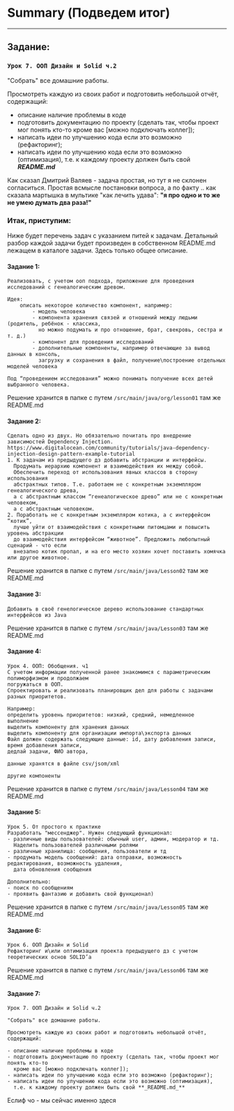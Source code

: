 # Summary (Подведем итог)

---

## Задание:

### `Урок 7. ООП Дизайн и Solid ч.2`

"Собрать" все домашние работы.

Просмотреть каждую из своих работ и подготовить небольшой отчёт, содержащий:

- описание наличие проблемы в коде
- подготовить документацию по проекту (сделать так, чтобы проект мог понять кто-то
  кроме вас [можно подключать коллег]);
- написать идеи по улучшению кода если это возможно (рефакторинг);
- написать идеи по улучшению кода если это возможно (оптимизация),
  т.е. к каждому проекту должен быть свой **_README.md_**

Как сказал Дмитрий Валяев - задача простая, но тут я не склонен согласиться.
Простая всмысле постановки вопроса, а по факту .. как сказала мартышка в мультике
"как лечить удава": **"я про одно и то же не умею думать два раза!"**

### Итак, приступим:

Ниже будет перечень задач с указанием питей к задачам.
Детальный разбор каждой задачи будет произведен в собственном README.md
лежащем в каталоге задачи. Здесь только общее описание.

#### Задание 1:

```
Реализовать, с учетом ооп подхода, приложение для проведения исследований с генеалогическим древом.

Идея: 
    описать некоторое количество компонент, например:
        - модель человека
        - компонента хранения связей и отношений между людьми (родитель, ребёнок - классика, 
          но можно подумать и про отношение, брат, свекровь, сестра и т. д.)
        - компонент для проведения исследований
        - дополнительные компоненты, например отвечающие за вывод данных в консоль, 
          загрузку и сохранения в файл, получение\построение отдельных моделей человека

Под “проведением исследования” можно понимать получение всех детей выбранного человека.
```

Решение хранится в папке с путем `/src/main/java/org/lesson01`  там же README.md

#### Задание 2:

```
Сделать одно из двух. Но обязательно почитать про внедрение зависимостей Dependency Injection.
https://www.digitalocean.com/community/tutorials/java-dependency-injection-design-pattern-example-tutorial
1. К задачам из предыдущего дз добавить абстракции и интерфейсы. 
  Продумать иерархию компонент и взаимодействия их между собой.
  Обеспечить переход от использования явных классов в сторону использования 
  абстрактных типов. Т.е. работаем не с конкретным экземпляром генеалогического древа, 
  а с абстрактным классом “генеалогическое древо” или не с конкретным человеком, 
  а с абстрактным человеком.
2. Поработать не с конкретным экземпляром котика, а с интерфейсом “котик”, 
  лучше уйти от взаимодействия с конкретными питомцами и повысить уровень абстракции 
  до взаимодействия интерфейсом “животное”. Предложить любопытный сценарий - что если 
  внезапно котик пропал, и на его место хозяин хочет поставить хомячка или другое животное.
```

Решение хранится в папке с путем `/src/main/java/Lesson02`  там же README.md

#### Задание 3:

```
Добавить в своё генелогическое дерево использование стандартных интерфейсов из Java
```

Решение хранится в папке с путем `/src/main/java/Lesson03`  там же README.md

#### Задание 4:

```
Урок 4. ООП: Обобщения. ч1
С учетом информации полученной ранее знакомимся с параметрическим полиморфизмом и продолжаем 
погружаться в ООП.
Спроектировать и реализовать планировщик дел для работы с задачами разных приоритетов.

Например:
определить уровень приоритетов: низкий, средний, немедленное выполнение
выделить компоненту для хранения данных
выделить компоненту для организации импорта\экспорта данных
Файл должен содержать следующие данные: id, дату добавления записи, время добавления записи, 
дедлай задачи, ФИО автора,

данные хранятся в файле csv/jsom/xml

другие компоненты
```

Решение хранится в папке с путем `/src/main/java/Lesson04`  там же README.md

#### Задание 5:

```
Урок 5. От простого к практике
Разработать "мессенджер". Нужен следующий функционал:
- различные виды пользователей: обычный user, админ, модератор и тд. 
  Наделить пользователей различными ролями
- различные хранилища: сообщения, пользователи и тд
- продумать модель сообщений: дата отправки, возможность редактирования, возможность удаления, 
  дата обновления сообщения

Дополнительно:
- поиск по сообщениям
- проявить фантазию и добавить свой функционал)
```

Решение хранится в папке с путем `/src/main/java/Lesson05`  там же README.md

#### Задание 6:

```
Урок 6. ООП Дизайн и Solid
Рефакторинг и\или оптимизация проекта предыдущего дз с учетом теоретических основ SOLID’а
```

Решение хранится в папке с путем `/src/main/java/Lesson06`  там же README.md

#### Задание 7:

```
Урок 7. ООП Дизайн и Solid ч.2

"Собрать" все домашние работы.

Просмотреть каждую из своих работ и подготовить небольшой отчёт, содержащий:

- описание наличие проблемы в коде
- подготовить документацию по проекту (сделать так, чтобы проект мог понять кто-то
  кроме вас [можно подключать коллег]);
- написать идеи по улучшению кода если это возможно (рефакторинг);
- написать идеи по улучшению кода если это возможно (оптимизация),
  т.е. к каждому проекту должен быть свой **_README.md_**
```

Еслиф чо - мы сейчас именно здеся
